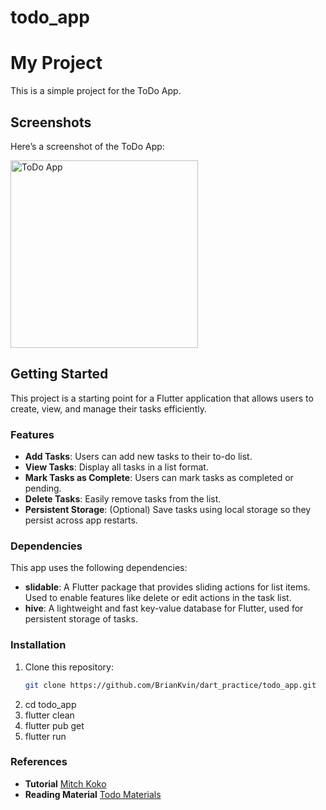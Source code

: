 # todo_app

# My Project

This is a simple project for the ToDo App.

## Screenshots

Here’s a screenshot of the ToDo App:

<img src="https://github.com/user-attachments/assets/5a317a6b-63fb-4537-9fe2-cef70ab67606" alt="ToDo App" width="300"/>

## Getting Started

This project is a starting point for a Flutter application that allows users to create, view, and manage their tasks efficiently.

### Features

- **Add Tasks**: Users can add new tasks to their to-do list.
- **View Tasks**: Display all tasks in a list format.
- **Mark Tasks as Complete**: Users can mark tasks as completed or pending.
- **Delete Tasks**: Easily remove tasks from the list.
- **Persistent Storage**: (Optional) Save tasks using local storage so they persist across app restarts.

### Dependencies

This app uses the following dependencies:

- **slidable**: A Flutter package that provides sliding actions for list items. Used to enable features like delete or edit actions in the task list.
- **hive**: A lightweight and fast key-value database for Flutter, used for persistent storage of tasks.

### Installation

1. Clone this repository:
   ```bash
   git clone https://github.com/BrianKvin/dart_practice/todo_app.git
   ```
2. cd todo_app
3. flutter clean
4. flutter pub get
5. flutter run

### References

- **Tutorial** [Mitch Koko](https://www.youtube.com/watch?v=TclK5gNM_PM&t=29661s)
- **Reading Material** [Todo Materials](https://flutterawesome.com/tag/todo/)
